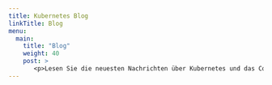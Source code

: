 ```yaml
---
title: Kubernetes Blog
linkTitle: Blog
menu:
  main:
    title: "Blog"
    weight: 40
    post: >
       <p>Lesen Sie die neuesten Nachrichten über Kubernetes und das Containeruniversum im Allgemeinen. Erhalten Sie druckfrisch die neuesten Tutorials und technische Anleitungen.</p>
---
```


